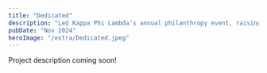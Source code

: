 ```yaml
---
title: "Dedicated"
description: "Led Kappa Phi Lambda’s annual philanthropy event, raising $2,000+ for CARE through strategic planning, speaker outreach, performance coordination, and team management using tools such as Canva and Terplink."
pubDate: "Nov 2024"
heroImage: "/extra/Dedicated.jpeg"
---
```


Project description coming soon!
